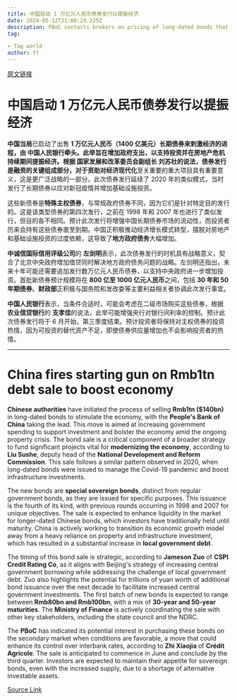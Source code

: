 ```yaml
---
title: 中国启动 1 万亿元人民币债券发行以提振经济
date: 2024-05-12T21:00:29.225Z
description: PBoC contacts brokers on pricing of long-dated bonds that will be used to support investment
tag: 

- Tag world
author: ft
---
```


[原文链接](https://ft.com/content/cd393433-6088-48ff-981f-ee5eb516a64b)

# 中国启动 1 万亿元人民币债券发行以提振经济

**中国当局**已启动了出售 **1 万亿元人民币（1400 亿美元）**长期债券来刺激经济的进程，由 **中国人民银行**牵头。此举旨在增加政府支出，以支持投资并在房地产危机持续期间提振经济。根据 **国家发展和改革委员会**副组长 **刘苏社**的说法，债券发行是融资的关键组成部分，对于资助对**经济现代化**至关重要的重大项目具有重要意义，这是更广泛战略的一部分。此次债券发行延续了 2020 年的类似模式，当时发行了长期债券以应对新冠疫情并增加基础设施投资。

这些新债券是**特殊主权债券**，与常规政府债券不同，因为它们是针对特定目的发行的。这是该类型债券的第四次发行，之前在 1998 年和 2007 年也进行了类似发行，但目的各不相同。预计此次发行将增强中国长期债券市场的流动性，而投资者历来会持有这些债券直至到期。中国正积极推动经济增长模式转型，摆脱对房地产和基础设施投资的过度依赖，这导致了**地方政府债务**大幅增加。

**中诚信国际信用评级公司**的 **左剑明**表示，此次债券发行的时机具有战略意义，契合了北京中央政府增加借贷同时解决地方政府债务问题的战略。左剑明还指出，未来十年可能还需要追加发行数万亿元人民币债券，以支持中央政府进一步增加投资。首批新债券预计规模将在 **800 亿至 1000 亿元人民币**之间，包括 **30 年和 50 年期债券**。**财政部**正积极与国务院和发改委等主要利益相关者协调此次发行事宜。

**中国人民银行**表示，当条件合适时，可能会考虑在二级市场购买这些债券，根据 **农业信贷银行**的 **支孝佳**的说法，此举可能增强央行对银行间利率的控制。预计此次债券发行将于 6 月开始，第三季度结束。预计投资者将保持对主权债券的投资热情，因为可投资的替代资产不足，即使债券供应量增加也不会影响投资者的热情。

---

# China fires starting gun on Rmb1tn debt sale to boost economy

**Chinese authorities** have initiated the process of selling **Rmb1tn ($140bn)** in long-dated bonds to stimulate the economy, with the **People's Bank of China** taking the lead. This move is aimed at increasing government spending to support investment and bolster the economy amid the ongoing property crisis. The bond sale is a critical component of a broader strategy to fund significant projects vital for **modernizing the economy**, according to **Liu Sushe**, deputy head of the **National Development and Reform Commission**. This sale follows a similar pattern observed in 2020, when long-dated bonds were issued to manage the Covid-19 pandemic and boost infrastructure investments. 

The new bonds are **special sovereign bonds**, distinct from regular government bonds, as they are issued for specific purposes. This issuance is the fourth of its kind, with previous rounds occurring in 1998 and 2007 for unique objectives. The sale is expected to enhance liquidity in the market for longer-dated Chinese bonds, which investors have traditionally held until maturity. China is actively working to transition its economic growth model away from a heavy reliance on property and infrastructure investment, which has resulted in a substantial increase in **local government debt**. 

The timing of this bond sale is strategic, according to **Jameson Zuo** of **CSPI Credit Rating Co**, as it aligns with Beijing's strategy of increasing central government borrowing while addressing the challenge of local government debt. Zuo also highlights the potential for trillions of yuan worth of additional bond issuance over the next decade to facilitate increased central government investments. The first batch of new bonds is expected to range between **Rmb80bn and Rmb100bn**, with a mix of **30-year and 50-year maturities**. The **Ministry of Finance** is actively coordinating the sale with other key stakeholders, including the state council and the NDRC. 

The **PBoC** has indicated its potential interest in purchasing these bonds on the secondary market when conditions are favorable, a move that could enhance its control over interbank rates, according to **Zhi Xiaojia** of **Crédit Agricole**. The sale is anticipated to commence in June and conclude by the third quarter. Investors are expected to maintain their appetite for sovereign bonds, even with the increased supply, due to a shortage of alternative investable assets.

[Source Link](https://ft.com/content/cd393433-6088-48ff-981f-ee5eb516a64b)

